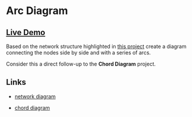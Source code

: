 # Arc Diagram

## [Live Demo](https://codepen.io/borntofrappe/full/RwrwdVv)

Based on the network structure highlighted in [this project](https://codepen.io/borntofrappe/pen/qQZyor) create a diagram connecting the nodes side by side and with a series of arcs.

Consider this a direct follow-up to the **Chord Diagram** project.

## Links

- [network diagram](https://codepen.io/borntofrappe/pen/qQZyor)

- [chord diagram](https://codepen.io/borntofrappe/full/gOPObrL)
